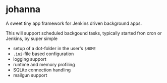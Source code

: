 # johanna

A sweet tiny app framework for Jenkins driven background apps.

This will support scheduled backgound tasks, typically started 
fron cron or Jenkins, by super simple 
- setup of a dot-folder in the user's `$HOME`
- `.ini`-file based configuration
- logging support
- runtime and memory profiling
- SQLite connection handling
- mailgun support


